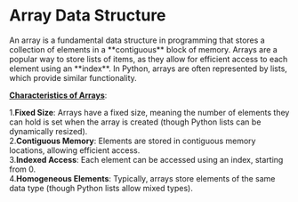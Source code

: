 <h1> Array Data Structure</h1>
An array is a fundamental data structure in programming that stores a collection of elements in a **contiguous** block of memory. Arrays are a popular way to store lists of items, as they allow for efficient access to each element using an **index**. In Python, arrays are often represented by lists, which provide similar functionality.

<u><b>Characteristics of Arrays</b></u>:

1.<b>Fixed Size</b>: 
Arrays have a fixed size, meaning the number of elements they can hold is set when the array is created (though Python lists can be dynamically resized).</br>
2.<b>Contiguous Memory</b>:
Elements are stored in contiguous memory locations, allowing efficient access.</br>
3.<b>Indexed Access</b>:
Each element can be accessed using an index, starting from 0.</br>
4.<b>Homogeneous Elements</b>:
Typically, arrays store elements of the same data type (though Python lists allow mixed types).

